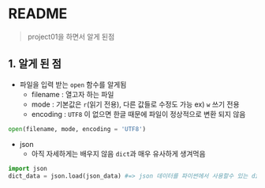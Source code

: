# README

> project01을 하면서 알게 된점



## 1. 알게 된 점

- 파일을 입력 받는 `open` 함수를 알게됨
  - filename : 열고자 하는 파일
  - mode : 기본값은 `r`(읽기 전용), 다른 값들로 수정도 가능 ex) `w` 쓰기 전용
  - encoding : `UTF8` 이 없으면 한글 때문에 파일이 정상적으로 변환 되지 않음 

```python
open(filename, mode, encoding = 'UTF8')
```

- json
  - 아직 자세하게는 배우지 않음 `dict`과 매우 유사하게 생겨먹음

```python
import json
dict_data = json.load(json_data) #=> json 데이터를 파이썬에서 사용할수 있는 dict으로 변환 해줌
```

